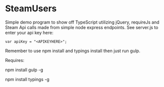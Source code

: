 # SteamUsers

Simple demo program to show off TypeScript utilizing jQuery, requireJs and Steam Api calls made from simple node express endpoints.
See server.js to enter your api key here:

```
var apiKey = "<APIKEYHERE>";
```

Remember to use npm install and typings install then just run gulp.

Requires:

npm install gulp -g

npm install typings -g
